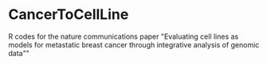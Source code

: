 # CancerToCellLine
R codes for the nature communications paper "Evaluating cell lines as models for metastatic breast cancer through integrative analysis of genomic data""
